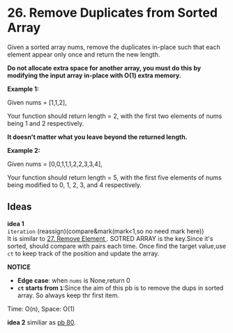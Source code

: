 # 26. Remove Duplicates from Sorted Array  

Given a sorted array nums, remove the duplicates in-place such that each element appear only once and return the new length.

**Do not allocate extra space for another array, you must do this by modifying the input array in-place with O(1) extra memory.**      

**Example 1:**  

Given nums = [1,1,2],

Your function should return length = 2, with the first two elements of nums being 1 and 2 respectively.

**It doesn't matter what you leave beyond the returned length.**   

**Example 2:**  

Given nums = [0,0,1,1,1,2,2,3,3,4],

Your function should return length = 5, with the first five elements of nums being modified to 0, 1, 2, 3, and 4 respectively.    

## Ideas  
**idea 1**   
`iteration` (reassign)(compare&mark(mark<1,so no need mark here))   
It is similar to [27. Remove Element ](https://github.com/JingRachaelZhu/CrackLeetcode/tree/JingRachaelZhu-patch-1/Array/27.%20Remove%20Element). SOTRED ARRAY is the key.Since it's sorted, should compare with pairs each time. Once find the target value,use `ct` to keep track of the position and update the array.        

**NOTICE**      
* **Edge case**: when `nums` is None,return 0      
* **`ct` starts from `1`**:Since the aim of this pb is to remove the dups in sorted array. So always keep thr first item.          

Time: O(n), Space: O(1)      

**idea 2** similiar as [pb 80](https://github.com/JingRachaelZhu/CrackLeetcode/tree/JingRachaelZhu-patch-1/Array/80.%20Remove%20Duplicates%20from%20Sorted%20Array%20II).



